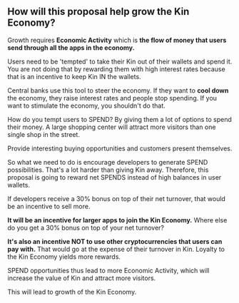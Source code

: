 ## How will this proposal help grow the Kin Economy?

Growth requires **Economic Activity** which is **the flow of money that users send through all the apps in the economy.**

Users need to be 'tempted' to take their Kin out of their wallets and spend it. You are not doing that by rewarding them with high interest rates because that is an incentive to keep Kin IN the wallets.

Central banks use this tool to steer the economy.
If they want to **cool down** the economy, they raise interest rates and people stop spending. If you want to stimulate the economy, you shouldn't do that.

How do you tempt users to SPEND? By giving them a lot of options to spend their money. A large shopping center will attract more visitors than one single shop in the street.

Provide interesting buying opportunities and customers present themselves.

So what we need to do is encourage developers to generate SPEND possibilities. That's a lot harder than giving Kin away. Therefore, this proposal is going to reward net SPENDS instead of high balances in user wallets.

If developers receive a 30% bonus on top of their net turnover, that would be an incentive to sell more.

**It will be an incentive for larger apps to join the Kin Economy.** Where else do you get a 30% bonus on top of your net turnover?

**It's also an incentive NOT to use other cryptocurrencies that users can pay with.** That would go at the expense of their turnover in Kin. Loyalty to the Kin Economy yields more rewards.

SPEND opportunities thus lead to more Economic Activity, which will increase the value of Kin and attract more visitors.

This will lead to growth of the Kin Economy.
